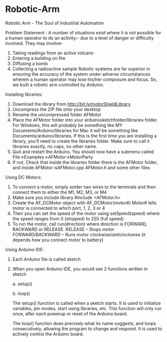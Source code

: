 # Robotic-Arm

Robotic Arm - The Soul of Industrial Automation

Problem Statement : A number of situations exist where it is not possible for a human operator to do an activity:- due to a level of danger or difficulty involved. They may involve-
1. Taking readings from an active volcano
2. Entering a building on fire
3. Diffusing a bomb
4. Collecting a radioactive sample
Robotic systems are far superior in ensuring the accuracy of the system under adverse circumstances wherein a human operator may lose his/her composure and focus. So, we built a robotic arm controlled by Arduino.

Installing libraries:
1. Download the library from http://bit.ly/motorShieldLibrary
2. Uncompress the ZIP file onto your desktop
3. Rename the uncompressed folder AFMotor
4. Place the AFMotor folder into your arduinosketchfolder/libraries folder. For Windows, this will probably be something like MY Documents/Arduino/libraries for Mac it will be something like Documents/arduino/libraries. If this is the first time you are installing a library, you'll need to create the libraries folder. Make sure to call it libraries exactly, no caps, no other name.
5. Quit and restart the Arduino. You should now have a submenu called File->Examples->AFMotor->MotorParty
6. If not, Check that inside the libraries folder there is the AFMotor folder, and inside AFMotor isAFMotor.cpp AFMotor.h and some other files

Using DC Motors:
1. To connect a motor, simply solder two wires to the terminals and then connect them to either the M1, M2, M3, or M4
2. Make sure you include library
#include <AFMotor.h>
3. Create the AF_DCMotor object with AF_DCMotor(motor#)
Motor# tells motor is connected to which port, 1, 2, 3 or 4
4. Then you can set the speed of the motor using setSpeed(speed) where the speed ranges from 0 (stopped) to 255 (full speed)
5. To run the motor, call run(direction) where direction is FORWARD, BACKWARD or RELEASE.
   RELEASE – Stops motor
   FORWARD/BACKWARD – Runs motor clockwise/anticlockwise (it depends how you connect motor to battery)

Using Arduino IDE:
1. Each Arduino file is called sketch 
2. When you open Arduino IDE, you would see 2 functions written in sketch
   
   a. setup()
   
   b. loop()
   
	The setup() function is called when a sketch starts. It is used to initialize variables, pin modes, start using libraries, etc. This function will only run once, after each powerup or reset of the Arduino 
  board.
  

	The loop() function does precisely what its name suggests, and loops consecutively, allowing the program to change and respond. It is used to actively control the Arduino board. 






